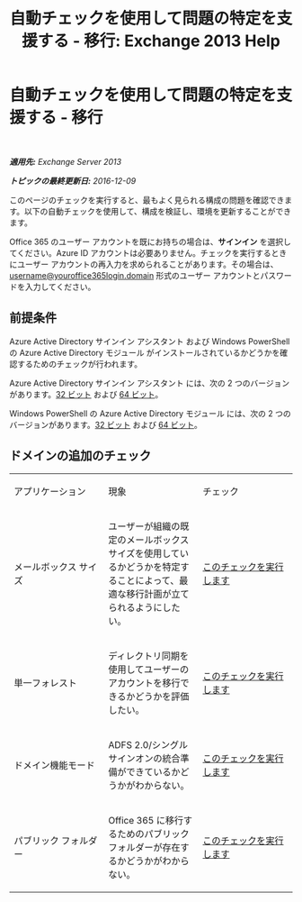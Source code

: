 ﻿---
title: '自動チェックを使用して問題の特定を支援する - 移行: Exchange 2013 Help'
TOCTitle: 自動チェックを使用して問題の特定を支援する - 移行
ms:assetid: c1cd235d-8e8b-44a8-862d-9d36dc3a44c3
ms:mtpsurl: https://technet.microsoft.com/ja-jp/library/Dn793980(v=EXCHG.150)
ms:contentKeyID: 62633012
ms.date: 04/24/2018
mtps_version: v=EXCHG.150
ms.translationtype: HT
---

# 自動チェックを使用して問題の特定を支援する - 移行

 

_**適用先:** Exchange Server 2013_

_**トピックの最終更新日:** 2016-12-09_

このページのチェックを実行すると、最もよく見られる構成の問題を確認できます。以下の自動チェックを使用して、構成を検証し、環境を更新することができます。

Office 365 のユーザー アカウントを既にお持ちの場合は、<strong>サインイン</strong> を選択してください。Azure ID アカウントは必要ありません。チェックを実行するときにユーザー アカウントの再入力を求められることがあります。その場合は、username@youroffice365login.domain 形式のユーザー アカウントとパスワードを入力してください。

## 前提条件

Azure Active Directory サインイン アシスタント および Windows PowerShell の Azure Active Directory モジュール がインストールされているかどうかを確認するためのチェックが行われます。

Azure Active Directory サインイン アシスタント には、次の 2 つのバージョンがあります。[32 ビット](https://go.microsoft.com/fwlink/?linkid=286261) および [64 ビット](https://go.microsoft.com/fwlink/?linkid=286262)。

Windows PowerShell の Azure Active Directory モジュール には、次の 2 つのバージョンがあります。[32 ビット](https://go.microsoft.com/fwlink/?linkid=286258) および [64 ビット](https://go.microsoft.com/fwlink/?linkid=286259)。

## ドメインの追加のチェック


<table>
<colgroup>
<col style="width: 33%" />
<col style="width: 33%" />
<col style="width: 33%" />
</colgroup>
<tbody>
<tr class="odd">
<td><p>アプリケーション</p></td>
<td><p>現象</p></td>
<td><p>チェック</p></td>
</tr>
<tr class="even">
<td><p>メールボックス サイズ</p></td>
<td><p>ユーザーが組織の既定のメールボックス サイズを使用しているかどうかを特定することによって、最適な移行計画が立てられるようにしたい。</p></td>
<td><p><a href="https://go.microsoft.com/?linkid=9834877">このチェックを実行します</a></p></td>
</tr>
<tr class="odd">
<td><p>単一フォレスト</p></td>
<td><p>ディレクトリ同期を使用してユーザーのアカウントを移行できるかどうかを評価したい。</p></td>
<td><p><a href="https://go.microsoft.com/?linkid=9834875">このチェックを実行します</a></p></td>
</tr>
<tr class="even">
<td><p>ドメイン機能モード</p></td>
<td><p>ADFS 2.0/シングル サインオンの統合準備ができているかどうかがわからない。</p></td>
<td><p><a href="https://go.microsoft.com/?linkid=9834876">このチェックを実行します</a></p></td>
</tr>
<tr class="odd">
<td><p>パブリック フォルダー</p></td>
<td><p>Office 365 に移行するためのパブリック フォルダーが存在するかどうかがわからない。</p></td>
<td><p><a href="https://go.microsoft.com/?linkid=9834896">このチェックを実行します</a></p></td>
</tr>
</tbody>
</table>

